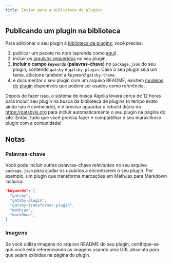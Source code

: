 ```yaml
---
title: Enviar para a biblioteca de plugins
---
```


## Publicando um plugin na biblioteca

Para adicionar o seu plugin à [biblioteca de plugins](/plugins), você precisa:

1.  publicar um pacote no npm (aprenda como [aqui](https://docs.npmjs.com/getting-started/publishing-npm-packages)).
2.  incluir os [arquivos requeridos](/docs/files-gatsby-looks-for-in-a-plugin/) no seu plugin.
3.  **incluir o campo `keywords` (palavras-chave)** no `package.json` do seu plugin, contendo `gatsby` e `gatsby-plugin`. Caso o seu plugin seja um tema, adicione também a _keyword_ `gatsby-theme`.
4.  e documentar o seu plugin com um arquivo README, existem [modelos de plugin](/contributing/docs-templates/#plugin-readme-template) disponíveis que podem ser usados como referência.

Depois de fazer isso, o sistema de busca Algolia levará cerca de 12 horas para incluir seu plugin na busca da biblioteca de plugins (o tempo exato ainda não é conhecido), e é preciso aguardar o rebuild diário do https://gatsbyjs.org para incluir automaticamente o seu plugin na página do site. Então, tudo que você precisa fazer é compartilhar o seu maravilhoso plugin com a comunidade!

## Notas

### Palavras-chave

Você pode incluir outras palavras-chave _relevantes_ no seu arquivo `package.json` para ajudar os usuários a encontrarem o seu plugin. Por exemplo, um plugin que transforma marcações em MathJax para Markdown incluiria:

```json:title=package.json
"keywords": [
  "gatsby",
  "gatsby-plugin",
  "gatsby-transformer-plugin",
  "mathjax",
  "markdown",
]
```

### Imagens

Se você utiliza imagens no arquivo README do seu plugin, certifique-se que você está referenciando as imagens usando uma URL absoluta para que sejam exibidas na página do plugin.
